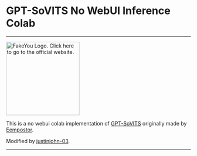 # GPT-SoVITS No WebUI Inference Colab

___

<a href="https://fakeyou.com/"><img src="https://fakeyou.com/fakeyou/FakeYou-Logo.png" alt="FakeYou Logo. Click here to go to the official website." width="200"></a>

This is a no webui colab implementation of [GPT-SoVITS](https://github.com/RVC-Boss/GPT-SoVITS) originally made by [Eempostor](https://github.com/Eempostor).

Modified by [justinjohn-03](https://github.com/justinjohn0306).
___
